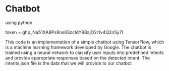 # Chatbot
using python

token = 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

This code is an implementation of a simple chatbot using TensorFlow, which is a machine learning framework developed by Google. The chatbot is trained using a neural network to classify user inputs into predefined intents and provide appropriate responses based on the detected intent. The intents.json file is the data that we will provide to our chatbot
